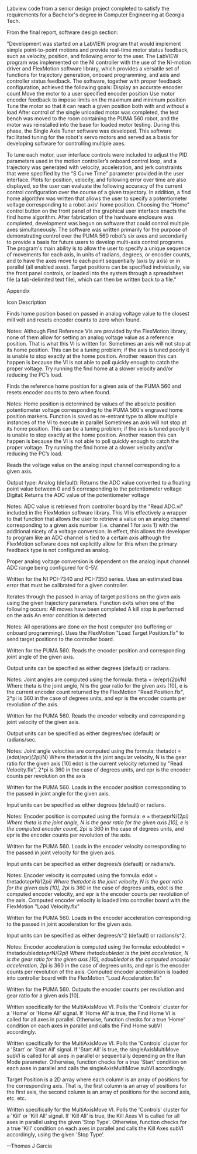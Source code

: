 Labview code from a senior design project completed to satisfy the requirements
for a Bachelor's degree in Computer Engineering at Georgia Tech.

From the final report, software design section:

"Development was started on a LabVIEW program that would implement simple
point-to-point motions and provide real-time motor status feedback, such as
velocity, position, and following error to the user. The LabVIEW program was
implemented on the NI controller with the use of the NI-motion driver and
FlexMotion software library, which provides a versatile set of functions for
trajectory generation, onboard programming, and axis and controller status
feedback. The software, together with proper feedback configuration, achieved
the following goals: Display an accurate encoder count Move the motor to a user
specified encoder position Use motor encoder feedback to impose limits on the
maximum and minimum position Tune the motor so that it can reach a given
position both with and without a load After control of the single unloaded motor
was completed, the test bench was moved to the room containing the PUMA 560
robot, and the motor was reinstalled into the base for loaded motor
testing. During this phase, the Single Axis Tuner software was developed. This
software facilitated tuning for the robot's servo motors and served as a basis
for developing software for controlling multiple axes.

To tune each motor, user interface controls were included to adjust the PID
parameters used in the motion controller’s onboard control loop, and a
trajectory was generated with velocity, acceleration, and jerk constraints that
were specified by the “S Curve Time” parameter provided in the user
interface. Plots for position, velocity, and following error over time are also
displayed, so the user can evaluate the following accuracy of the current
control configuration over the course of a given trajectory. In addition, a find
home algorithm was written that allows the user to specify a potentiometer
voltage corresponding to a robot axis' home position. Choosing the “Home”
control button on the front panel of the graphical user interface enacts the
find home algorithm.  After fabrication of the hardware enclosure was completed,
development was begun on software that could control multiple axes
simultaneously. The software was written primarily for the purpose of demonstrating control over
the PUMA 560 robot’s six axes and secondarily to provide a basis for future
users to develop multi-axis control programs. The program's main ability is to
allow the user to specify a unique sequence of movements for each axis, in units
of radians, degrees, or encoder counts, and to have the axes move to each point
sequentially (axis by axis) or in parallel (all enabled axes). Target positions
can be specified individually, via the front panel controls, or loaded into the
system through a spreadsheet file (a tab-delimited text file), which can then be
written back to a file."

Appendix

Icon
Description

Finds home position based on passed in analog voltage value to the closest mill
volt and resets encoder counts to zero when found.

Notes: Although Find Reference VIs are provided by the FlexMotion library, none
of them allow for setting an analog voltage value as a reference position. That
is what this VI is written for.  Sometimes an axis will not stop at its home
position. This can be a tuning problem; if the axis is tuned poorly it is unable
to stop exactly at the home position.  Another reason this can happen is because
the VI is not able to poll quickly enough to catch the proper voltage. Try
running the find home at a slower velocity and/or reducing the PC’s load.

Finds the reference home position for a given axis of the PUMA 560 and resets encoder counts to zero when found. 

Notes: Home position is determined by values of the absolute position
potentiometer voltage corresponding to the PUMA 560's engraved home position
markers.  Function is saved as re-entrant type to allow multiple instances of
the VI to execute in parallel Sometimes an axis will not stop at its home
position. This can be a tuning problem; if the axis is tuned poorly it is unable
to stop exactly at the home position.  Another reason this can happen is because
the VI is not able to poll quickly enough to catch the proper voltage. Try
running the find home at a slower velocity and/or reducing the PC’s load.

Reads the voltage value on the analog input channel corresponding to a given axis. 

Output type:
Analog (default): Returns the ADC value converted to a floating point value between 0 and 5 corresponding to the potentiometer voltage
Digital: Returns the ADC value of the potentiometer voltage

Notes: ADC value is retrieved from controller board by the "Read ADC.vi"
included in the FlexMotion software library. This VI is effectively a wrapper to
that function that allows the user to retrieve a value on an analog channel
corresponding to a given axis number (i.e. channel 1 for axis 1) with the
additional nicety of a voltage conversion. In effect, this allows the developer
to program like an ADC channel is tied to a certain axis although the FlexMotion
software does not explicitly allow for this when the primary feedback type is
not configured as analog.

Proper analog voltage conversion is dependent on the analog input channel ADC range being configured for 0-5V.

Written for the NI PCI-7340 and PCI-7350 series. Uses an estimated bias error
that must be calibrated for a given controller.

Iterates through the passed in array of target positions on the given axis using
the given trajectory parameters. Function exits when one of the following
occurs: All moves have been completed A kill stop is performed on the axis An
error condition is detected

Notes: All operations are done on the host computer (no buffering or onboard
programming).  Uses the FlexMotion "Load Target Position.flx" to send target
positions to the controller board.


Written for the PUMA 560. Reads the encoder position and corresponding joint angle of the given axis.

Output units can be specified as either degrees (default) or radians.

Notes: Joint angles are computed using the formula: theta = (e/epr)*(2*pi/N)
Where theta is the joint angle, N is the gear ratio for the given axis [10], e
is the current encoder count returned by the FlexMotion "Read Position.flx",
2*pi is 360 in the case of degrees units, and epr is the encoder counts per
revolution of the axis.

Written for the PUMA 560. Reads the encoder velocity and corresponding joint velocity of the given axis.

Output units can be specified as either degrees/sec (default) or radians/sec.

Notes: Joint angle velocities are computed using the formula: thetadot =
(edot/epr)*(2*pi/N) Where thetadot is the joint angular velocity, N is the gear
ratio for the given axis [10] edot is the current velocity returned by "Read
Velocity.flx", 2*pi is 360 in the case of degrees units, and epr is the encoder
counts per revolution on the axis


Written for the PUMA 560. Loads in the encoder position corresponding to the passed in joint angle for the given axis.

Input units can be specified as either degrees (default) or radians.

Notes:
Encoder position is computed using the formula: e = theta*epr*N/(2*pi)
Where theta is the joint angle, N is the gear ratio for the given axis [10], e is the computed encoder count, 2*pi is 360 in the case of degrees units, and epr is the encoder counts per revolution of the axis.

Written for the PUMA 560. Loads in the encoder velocity corresponding to the passed in joint velocity for the given axis.

Input units can be specified as either degrees/s (default) or radians/s.

Notes:
Encoder velocity is computed using the formula: edot = thetadot*epr*N/(2*pi)
Where thetadot is the joint velocity, N is the gear ratio for the given axis [10], 2*pi is 360 in the case of degrees units, edot is the computed encoder velocity, and epr is the encoder counts per revolution of the axis.
Computed encoder velocity is loaded into controller board with the FlexMotion "Load Velocity.flx"

Written for the PUMA 560. Loads in the encoder acceleration corresponding to the passed in joint acceleration for the given axis.

Input units can be specified as either degrees/s^2 (default) or radians/s^2.

Notes: Encoder acceleration is computed using the formula: edoubledot =
thetadoubledot*epr*N/(2*pi) Where thetadoubledot is the joint acceleration, N is
the gear ratio for the given axis [10], edoubledot is the computed encoder
acceleration, 2*pi is 360 in the case of degrees units, and epr is the encoder
counts per revolution of the axis.  Computed encoder acceleration is loaded into
controller board with the FlexMotion "Load Acceleration.flx"

Written for the PUMA 560. Outputs the encoder counts per revolution and gear
ratio for a given axis [10].

Written specifically for the MultiAxisMove VI. Polls the 'Controls' cluster for
a 'Home' or 'Home All' signal. If 'Home All' is true, the Find Home VI is called
for all axes in parallel. Otherwise, function checks for a true 'Home' condition
on each axes in parallel and calls the Find Home subVI accordingly.


Written specifically for the MultiAxisMove VI. Polls the 'Controls' cluster for
a 'Start' or 'Start All' signal. If 'Start All' is true, the singleAxisMultiMove
subVI is called for all axes in parallel or sequentially depending on the Run
Mode parameter. Otherwise, function checks for a true 'Start' condition on each
axes in parallel and calls the singleAxisMultiMove subVI accordingly.

Target Position is a 2D array where each column is an array of positions for the
corresponding axis. That is, the first column is an array of positions for the
first axis, the second column is an array of positions for the second axis,
etc. etc.


Written specifically for the MultiAxisMove VI. Polls the 'Controls' cluster for
a 'Kill' or 'Kill All' signal. If 'Kill All' is true, the Kill Axes VI is called
for all axes in parallel using the given 'Stop Type'. Otherwise, function checks
for a true 'Kill' condition on each axes in parallel and calls the Kill Axes
subVI accordingly, using the given 'Stop Type'.

--Thomas J Garcia